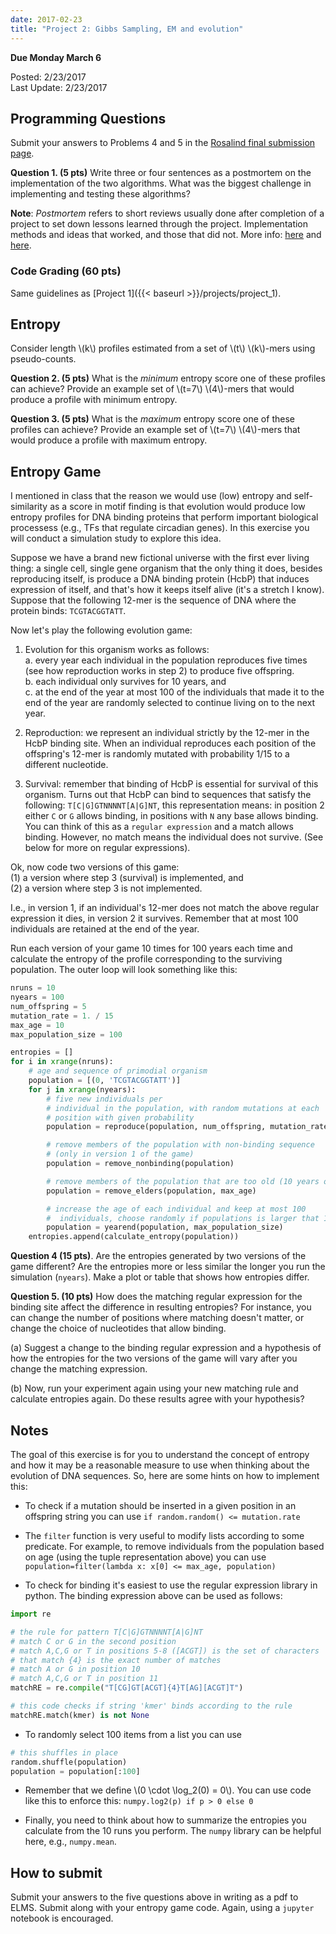 ```yaml
---
date: 2017-02-23
title: "Project 2: Gibbs Sampling, EM and evolution"
---
```


**Due Monday March 6**

Posted: 2/23/2017  
Last Update: 2/23/2017  

## Programming Questions ##

Submit your answers to Problems 4 and 5 in the
[Rosalind final submission page](http://rosalind.info/classes/401/).

**Question 1. (5 pts)** Write three or four sentences as a postmortem on the implementation of the two algorithms. What was the biggest challenge in
  implementing and testing these algorithms?

**Note**: *Postmortem* refers to short reviews usually done after
completion of a project to set down lessons learned through the
project. Implementation methods and ideas that worked, and those that did
not. More info: [here](http://blog.codinghorror.com/the-project-postmortem/)
and [here](http://www.uio.no/studier/emner/matnat/ifi/INF9181/h11/undervisningsmateriale/reading-materials/Lecture-10/post-mortems.pdf).

### Code Grading (60 pts) ###

Same guidelines as [Project 1]({{< baseurl >}}/projects/project_1).

## Entropy ##

Consider length \\(k\\) profiles estimated from a set of
\\(t\\) \\(k\\)-mers using pseudo-counts.

**Question 2. (5 pts)** What is the *minimum* entropy score one of these profiles
can achieve? Provide an example set of \\(t=7\\) \\(4\\)-mers that would
produce a profile with minimum entropy.

**Question 3. (5 pts)** What is the *maximum* entropy score one of these profiles can achieve? Provide an example set of \\(t=7\\) \\(4\\)-mers that would produce a profile with maximum entropy.

## Entropy Game ##

I mentioned in class that the reason we would use (low) entropy and
self-similarity as a score in motif finding is that evolution would
produce low entropy profiles for DNA binding proteins that 
perform important biological processess (e.g., TFs that regulate
circadian genes). In this exercise you will conduct a simulation study to explore this
idea.

Suppose we have a brand new fictional universe with the first ever
living thing: a single cell, single gene organism that the only thing it does,
besides reproducing itself, is produce a DNA binding protein (HcbP) that induces expression of itself, and
that's how it keeps itself alive (it's a stretch I know). Suppose that
the following 12-mer is the sequence of DNA where the protein binds:
`TCGTACGGTATT`.

Now let's play the following evolution game:

1. Evolution for this organism works as follows:  
  a. every year each individual in the population reproduces five times (see how reproduction works in step 2) to produce five offspring.  
  b. each individual only survives for 10 years, and  
  c. at the end of the year at most 100 of the individuals that made it to the end of the year are randomly selected to continue living on to the next year.

2. Reproduction: we represent an individual strictly by the 12-mer in
the HcbP binding site. When an individual reproduces each position of the offspring's 12-mer is randomly mutated with probability 1/15 to a different nucleotide.

3. Survival: remember that binding of HcbP is essential for survival
of this organism. Turns out that HcbP can bind to sequences that
satisfy the following: `T[C|G]GTNNNNT[A|G]NT`, this representation
means: in position 2 either `C` or `G` allows binding, in positions
with `N` any base allows binding. You can think of this as a `regular
expression`  and a match allows binding. However, no match means
the individual does not survive. (See below for more on regular expressions).

Ok, now code two versions of this game:  
  (1) a version where step 3 (survival) is implemented, and  
  (2) a version where step 3 is not implemented.

I.e., in version 1, if an individual's 12-mer does not
match the above regular expression it dies, in version 2 it
survives. Remember that at most 100 individuals are retained at the
end of the year.

Run each version of your game 10 times for 100 years each time and
calculate the entropy of the profile corresponding to the surviving population. The outer loop will look something like this:

~~~python
nruns = 10
nyears = 100
num_offspring = 5
mutation_rate = 1. / 15
max_age = 10
max_population_size = 100

entropies = []
for i in xrange(nruns):
	# age and sequence of primodial organism
	population = [(0, 'TCGTACGGTATT')]
	for j in xrange(nyears):
		# five new individuals per
		# individual in the population, with random mutations at each
		# position with given probability
		population = reproduce(population, num_offspring, mutation_rate)

	    # remove members of the population with non-binding sequence
		# (only in version 1 of the game)
		population = remove_nonbinding(population)

	    # remove members of the population that are too old (10 years old)
		population = remove_elders(population, max_age)

        # increase the age of each individual and keep at most 100
        #  individuals, choose randomly if populations is larger that 100
		population = yearend(population, max_population_size)
	entropies.append(calculate_entropy(population))
~~~

**Question 4 (15 pts)**. Are the entropies generated by two versions of the
game different? Are the entropies more or less similar the longer you run the simulation (`nyears`). 
Make a plot or table that shows how entropies differ.

**Question 5. (10 pts)** How does the matching regular expression for the
binding site affect the
difference in resulting entropies? For instance, you can change the number of positions where matching
doesn't matter, or change the choice of nucleotides that allow binding.

(a) Suggest a change to the binding regular expression and a
hypothesis of how the entropies for the two versions of the game will
vary after you change the matching expression.

(b) Now, run your experiment again using your new matching rule and calculate
entropies again. Do these results agree with your hypothesis?

## Notes ##

The goal of this exercise is for you to understand the concept of
entropy and how it may be a reasonable measure to use when thinking
about the evolution of DNA sequences. So, here are some hints on how
to implement this:

- To check if a mutation should be inserted in a given position in an
  offspring string you can use `if random.random() <= mutation.rate`  

- The `filter` function is very useful to modify lists according to
  some predicate. For example, to remove individuals from the
  population based on age (using the tuple representation above) you
  can use `population=filter(lambda x: x[0] <= max_age, population)`

- To check for binding it's easiest to use the regular expression
  library in python. The binding expression above can be used as
  follows:

~~~python
import re

# the rule for pattern T[C|G]GTNNNNT[A|G]NT
# match C or G in the second position
# match A,C,G or T in positions 5-8 ([ACGT]) is the set of characters
# that match {4} is the exact number of matches
# match A or G in position 10
# match A,C,G or T in position 11
matchRE = re.compile("T[CG]GT[ACGT]{4}T[AG][ACGT]T")

# this code checks if string 'kmer' binds according to the rule
matchRE.match(kmer) is not None
~~~

- To randomly select 100 items from a list you can use

~~~python
# this shuffles in place
random.shuffle(population)
population = population[:100]
~~~

- Remember that we define \\(0 \cdot \log_2(0) = 0\\). You can use code
  like this to enforce this: `numpy.log2(p) if p > 0 else 0`

- Finally, you need to think about how to summarize the entropies you
  calculate from the 10 runs you perform. The `numpy` library can be
  helpful here, e.g., `numpy.mean`.

## How to submit ##

Submit your answers to the five questions above in writing as a pdf to ELMS. Submit along with your entropy game code.
Again, using a `jupyter` notebook is encouraged.

